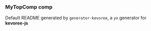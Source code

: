 ### MyTopComp comp

Default README generated by `generator-kevoree`, a `yo` generator for __kevoree-js__